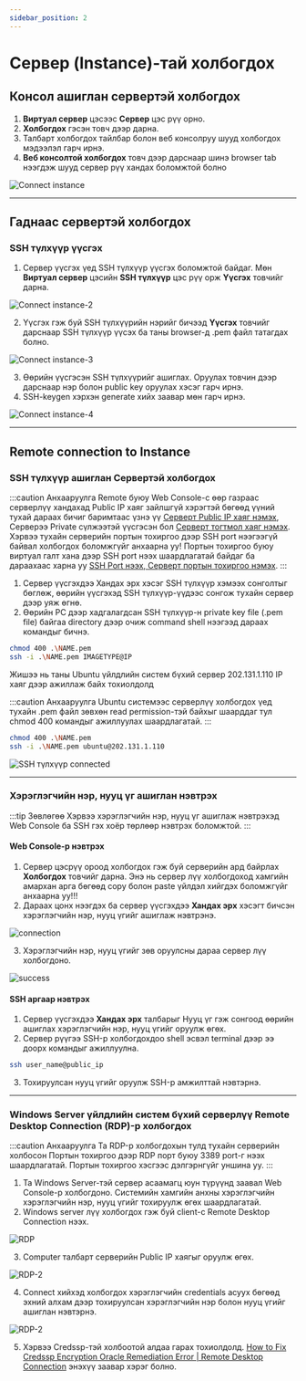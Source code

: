 ```yaml
---
sidebar_position: 2
---
```


# Сервер (Instance)-тай холбогдох

## Консол ашиглан сервертэй холбогдох

<ol>
    <li><b>Виртуал сервер</b> цэсээс <b>Сервер</b> цэс рүү орно.</li>
    <li><b>Холбогдох</b> гэсэн товч дээр дарна.</li>
    <li>Талбарт холбогдох тайлбар болон веб консолруу шууд холбогдох мэдээлэл гарч ирнэ.</li>
    <li><b>Веб консолтой холбогдох</b> товч дээр дарснаар шинэ browser tab нээгдэж шууд сервер рүү хандах боломжтой болно</li>
</ol>

  ![Connect instance](./img/connect-to-instance/Connect-instance.png)

<hr></hr>

## Гаднаас сервертэй холбогдох

### SSH түлхүүр үүсгэх

<ol>
    <li>Сервер үүсгэх үед SSH түлхүүр үүсгэх боломжтой байдаг. Мөн <b>Виртуал сервер</b> цэсийн <b>SSH түлхүүр</b> цэс рүү орж <b>Үүсгэх</b> товчийг дарна.</li>
</ol>

  ![Connect instance-2](./img/connect-to-instance/Connect-instance-2.png)

<ol start='2'>
    <li>Үүсгэх гэж буй SSH түлхүүрийн нэрийг бичээд <b>Үүсгэх</b> товчийг дарснаар SSH түлхүүр үүсэх ба таны browser-д .pem файл татагдах болно.</li>
</ol>

  ![Connect instance-3](./img/connect-to-instance/Connect-instance-3.png)

<ol start='3'>
    <li>Өөрийн үүсгэсэн SSH түлхүүрийг ашиглах. Оруулах товчин дээр дарснаар нэр болон public key оруулах хэсэг гарч ирнэ.</li>
    <li>SSH-keygen хэрхэн generate хийх заавар мөн гарч ирнэ.</li>
</ol>

  ![Connect instance-4](./img/connect-to-instance/Connect-instance-4.png)

<hr></hr>

## Remote connection to Instance

### SSH түлхүүр ашиглан Сервертэй холбогдох

:::caution Анхааруулга
Remote буюу Web Console-с өөр газраас серверлүү хандахад Public IP хаяг зайлшгүй хэрэгтэй бөгөөд үүний тухай дараах бичиг баримтаас үзнэ үү <a href="./instance#ip-хаяг-удирдах-interface-manage">Серверт Public IP хаяг нэмэх</a>, Серверээ Private сүлжээтэй үүсгэсэн бол <a href="./instance#серверт-floating-ip-хаяг-холбох-associate-floating-ip">Серверт тогтмол хаяг нэмэх</a>. Хэрвээ тухайн серверийн портын тохиргоо дээр SSH port нээгээгүй байвал холбогдох боломжгүйг анхаарна уу! Портын тохиргоо буюу виртуал галт хана дээр SSH port нээх шаардлагатай байдаг ба дараахаас харна уу <a href="./security">SSH Port нээх, Серверт портын тохиргоо нэмэх</a>.
:::

<ol>
    <li>Сервер үүсгэхдээ Хандах эрх хэсэг SSH түлхүүр хэмээх сонголтыг бөглөж, өөрийн үүсгэхэд SSH түлхүүр-үүдээс сонгож тухайн сервер дээр уяж өгнө.</li>
    <li>Өөрийн РС дээр хадгалагдсан SSH түлхүүр-н private key file (.pem file) байгаа directory дээр очиж command shell нээгээд дараах командыг бичнэ.</li>
</ol>

```bash
chmod 400 .\NAME.pem
ssh -i .\NAME.pem IMAGETYPE@IP
```

Жишээ нь таны Ubuntu үйлдлийн систем бүхий сервер 202.131.1.110 IP хаяг дээр ажиллаж байх тохиолдолд

:::caution Анхааруулга
Ubuntu системээс серверлүү холбогдох үед тухайн .pem файл зөвхөн read permission-тэй байхыг шаарддаг тул chmod 400 командыг ажиллуулах шаардлагатай.
:::

```bash
chmod 400 .\NAME.pem
ssh -i .\NAME.pem ubuntu@202.131.1.110
```

  ![SSH түлхүүр connected](./img/connect-to-instance/keypair-connected.png)

<hr></hr>

### Хэрэглэгчийн нэр, нууц үг ашиглан нэвтрэх

:::tip Зөвлөгөө
Хэрвээ хэрэглэгчийн нэр, нууц үг ашиглаж нэвтрэхэд Web Console ба SSH гэх хоёр төрлөөр нэвтрэх боломжтой.
:::

#### Web Console-р нэвтрэх

<ol>
    <li>Сервер цэсрүү ороод холбогдох гэж буй серверийн ард байрлах <b>Холбогдох</b> товчийг дарна. Энэ нь сервер лүү холбогдоход хамгийн амархан арга бөгөөд copy болон paste үйлдэл хийгдэх боломжгүйг анхаарна уу!!!</li>
    <li>Дараах цонх нээгдэх ба сервер үүсгэхдээ <b>Хандах эрх</b> хэсэгт бичсэн хэрэглэгчийн нэр, нууц үгийг ашиглаж нэвтрэнэ.</li>
</ol>

  ![connection](./img/connect-to-instance/connection.png)

<ol start='3'>
    <li>Хэрэглэгчийн нэр, нууц үгийг зөв оруулсны дараа сервер лүү холбогдоно.</li>
</ol>

  ![success](./img/connect-to-instance/success.png)

#### SSH аргаар нэвтрэх
<ol>
    <li>Сервер үүсгэхдээ <b>Хандах эрх</b> талбарыг Нууц үг гэж сонгоод өөрийн ашиглах хэрэглэгчийн нэр, нууц үгийг оруулж өгөх.</li>
    <li>Сервер рүүгээ SSH-р холбогдохдоо shell эсвэл terminal дээр ээ доорх командыг ажиллуулна.</li>
</ol>

```bash
ssh user_name@public_ip
```
<ol start='3'>
    <li>Тохируулсан нууц үгийг оруулж SSH-р амжилттай нэвтэрнэ.</li>
</ol>

<hr></hr>

### Windows Server үйлдлийн систем бүхий серверлүү Remote Desktop Connection (RDP)-р холбогдох

:::caution Анхааруулга
Та RDP-р холбогдохын тулд тухайн серверийн холбосон Портын тохиргоо дээр RDP порт буюу 3389 port-г нээх шаардлагатай. Портын тохиргоо хэсгээс дэлгэрнгүйг уншина уу.
:::

<ol>
    <li>Та Windows Server-тэй сервер асаамагц юун түрүүнд заавал Web Console-р холбогдоно. Системийн хамгийн анхны хэрэглэгчийн хэрэглэгчийн нэр, нууц үгийг тохируулж өгөх шаардлагатай.</li>
    <li>Windows server лүү холбогдох гэж буй client-с Remote Desktop Connection нээх.</li>
</ol>

  ![RDP](./img/connect-to-instance/Instance-windows-connection.png)

<ol start='3'>
    <li>Computer талбарт серверийн Public IP хаягыг оруулж өгөх.</li>
</ol>

  ![RDP-2](./img/connect-to-instance/Instance-windows-connection1.png)

<ol start='4'>
    <li>Connect хийхэд холбогдох хэрэглэгчийн credentials асуух бөгөөд эхний алхам дээр тохируулсан хэрэглэгчийн нэр болон нууц үгийг ашиглан нэвтэрнэ.</li>
</ol>

  ![RDP-2](./img/connect-to-instance/Instance-windows-connection2.png)

<ol start='5'>
    <li>Хэрвээ Credssp-тэй холбоотой алдаа гарах тохиолдолд. <a href="https://www.youtube.com/watch?v=Mp9vPS4Efto">How to Fix Credssp Encryption Oracle Remediation Error | Remote Desktop Connection</a> энэхүү заавар хэрэг болно.</li>
</ol>